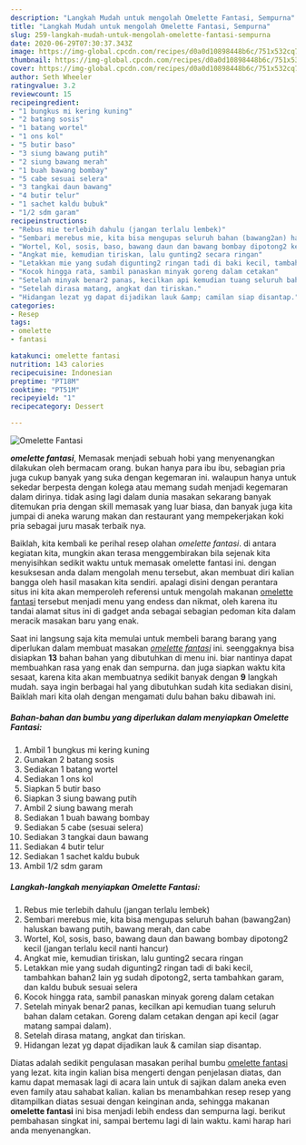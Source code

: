 ```yaml
---
description: "Langkah Mudah untuk mengolah Omelette Fantasi, Sempurna"
title: "Langkah Mudah untuk mengolah Omelette Fantasi, Sempurna"
slug: 259-langkah-mudah-untuk-mengolah-omelette-fantasi-sempurna
date: 2020-06-29T07:30:37.343Z
image: https://img-global.cpcdn.com/recipes/d0a0d10898448b6c/751x532cq70/omelette-fantasi-foto-resep-utama.jpg
thumbnail: https://img-global.cpcdn.com/recipes/d0a0d10898448b6c/751x532cq70/omelette-fantasi-foto-resep-utama.jpg
cover: https://img-global.cpcdn.com/recipes/d0a0d10898448b6c/751x532cq70/omelette-fantasi-foto-resep-utama.jpg
author: Seth Wheeler
ratingvalue: 3.2
reviewcount: 15
recipeingredient:
- "1 bungkus mi kering kuning"
- "2 batang sosis"
- "1 batang wortel"
- "1 ons kol"
- "5 butir baso"
- "3 siung bawang putih"
- "2 siung bawang merah"
- "1 buah bawang bombay"
- "5 cabe sesuai selera"
- "3 tangkai daun bawang"
- "4 butir telur"
- "1 sachet kaldu bubuk"
- "1/2 sdm garam"
recipeinstructions:
- "Rebus mie terlebih dahulu (jangan terlalu lembek)"
- "Sembari merebus mie, kita bisa mengupas seluruh bahan (bawang2an) haluskan bawang putih, bawang merah, dan cabe"
- "Wortel, Kol, sosis, baso, bawang daun dan bawang bombay dipotong2 kecil (jangan terlalu kecil nanti hancur)"
- "Angkat mie, kemudian tiriskan, lalu gunting2 secara ringan"
- "Letakkan mie yang sudah digunting2 ringan tadi di baki kecil, tambahkan bahan2 lain yg sudah dipotong2, serta tambahkan garam, dan kaldu bubuk sesuai selera"
- "Kocok hingga rata, sambil panaskan minyak goreng dalam cetakan"
- "Setelah minyak benar2 panas, kecilkan api kemudian tuang seluruh bahan dalam cetakan. Goreng dalam cetakan dengan api kecil (agar matang sampai dalam)."
- "Setelah dirasa matang, angkat dan tiriskan."
- "Hidangan lezat yg dapat dijadikan lauk &amp; camilan siap disantap."
categories:
- Resep
tags:
- omelette
- fantasi

katakunci: omelette fantasi 
nutrition: 143 calories
recipecuisine: Indonesian
preptime: "PT18M"
cooktime: "PT51M"
recipeyield: "1"
recipecategory: Dessert

---
```



![Omelette Fantasi](https://img-global.cpcdn.com/recipes/d0a0d10898448b6c/751x532cq70/omelette-fantasi-foto-resep-utama.jpg)

<b><i>omelette fantasi</i></b>, Memasak menjadi sebuah hobi yang menyenangkan dilakukan oleh bermacam orang. bukan hanya para ibu ibu, sebagian pria juga cukup banyak yang suka dengan kegemaran ini. walaupun hanya untuk sekedar berpesta dengan kolega atau memang sudah menjadi kegemaran dalam dirinya. tidak asing lagi dalam dunia masakan sekarang banyak ditemukan pria dengan skill memasak yang luar biasa, dan banyak juga kita jumpai di aneka warung makan dan restaurant yang mempekerjakan koki pria sebagai juru masak terbaik nya.



Baiklah, kita kembali ke perihal resep olahan <i>omelette fantasi</i>. di antara kegiatan kita, mungkin akan terasa menggembirakan bila sejenak kita menyisihkan sedikit waktu untuk memasak omelette fantasi ini. dengan kesuksesan anda dalam mengolah menu tersebut, akan membuat diri kalian bangga oleh hasil masakan kita sendiri. apalagi disini dengan perantara situs ini kita akan memperoleh referensi untuk mengolah makanan <u>omelette fantasi</u> tersebut menjadi menu yang endess dan nikmat, oleh karena itu tandai alamat situs ini di gadget anda sebagai sebagian pedoman kita dalam meracik masakan baru yang enak.


Saat ini langsung saja kita memulai untuk membeli barang barang yang diperlukan dalam membuat masakan <u><i>omelette fantasi</i></u> ini. seenggaknya bisa disiapkan <b>13</b> bahan bahan yang dibutuhkan di menu ini. biar nantinya dapat membuahkan rasa yang enak dan sempurna. dan juga siapkan waktu kita sesaat, karena kita akan membuatnya sedikit banyak dengan <b>9</b> langkah mudah. saya ingin berbagai hal yang dibutuhkan sudah kita sediakan disini, Baiklah mari kita olah dengan mengamati dulu bahan baku dibawah ini.

<!--inarticleads1-->

##### Bahan-bahan dan bumbu yang diperlukan dalam menyiapkan Omelette Fantasi:

1. Ambil 1 bungkus mi kering kuning
1. Gunakan 2 batang sosis
1. Sediakan 1 batang wortel
1. Sediakan 1 ons kol
1. Siapkan 5 butir baso
1. Siapkan 3 siung bawang putih
1. Ambil 2 siung bawang merah
1. Sediakan 1 buah bawang bombay
1. Sediakan 5 cabe (sesuai selera)
1. Sediakan 3 tangkai daun bawang
1. Sediakan 4 butir telur
1. Sediakan 1 sachet kaldu bubuk
1. Ambil 1/2 sdm garam




<!--inarticleads2-->

##### Langkah-langkah menyiapkan Omelette Fantasi:

1. Rebus mie terlebih dahulu (jangan terlalu lembek)
1. Sembari merebus mie, kita bisa mengupas seluruh bahan (bawang2an) haluskan bawang putih, bawang merah, dan cabe
1. Wortel, Kol, sosis, baso, bawang daun dan bawang bombay dipotong2 kecil (jangan terlalu kecil nanti hancur)
1. Angkat mie, kemudian tiriskan, lalu gunting2 secara ringan
1. Letakkan mie yang sudah digunting2 ringan tadi di baki kecil, tambahkan bahan2 lain yg sudah dipotong2, serta tambahkan garam, dan kaldu bubuk sesuai selera
1. Kocok hingga rata, sambil panaskan minyak goreng dalam cetakan
1. Setelah minyak benar2 panas, kecilkan api kemudian tuang seluruh bahan dalam cetakan. Goreng dalam cetakan dengan api kecil (agar matang sampai dalam).
1. Setelah dirasa matang, angkat dan tiriskan.
1. Hidangan lezat yg dapat dijadikan lauk &amp; camilan siap disantap.




Diatas adalah sedikit pengulasan masakan perihal bumbu <u>omelette fantasi</u> yang lezat. kita ingin kalian bisa mengerti dengan penjelasan diatas, dan kamu dapat memasak lagi di acara lain untuk di sajikan dalam aneka even even family atau sahabat kalian. kalian bs menambahkan resep resep yang ditampilkan diatas sesuai dengan keinginan anda, sehingga makanan <b>omelette fantasi</b> ini bisa menjadi lebih endess dan sempurna lagi. berikut pembahasan singkat ini, sampai bertemu lagi di lain waktu. kami harap hari anda menyenangkan.
